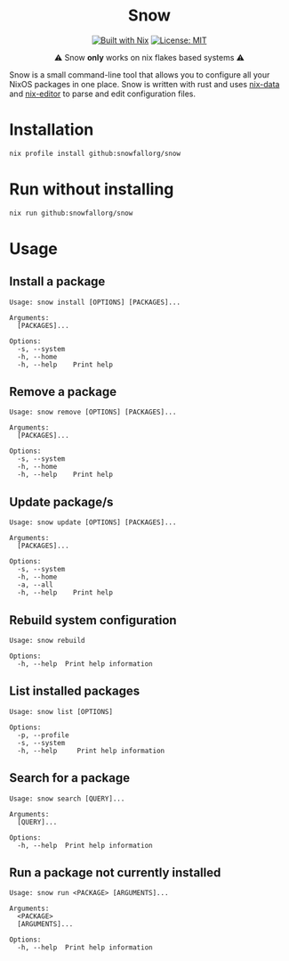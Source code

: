 <div align="center">

Snow
===
[![Built with Nix][builtwithnix badge]][builtwithnix]
[![License: MIT][MIT badge]][MIT]

:warning: Snow **only** works on nix flakes based systems :warning:

</div>

Snow is a small command-line tool that allows you to configure all your NixOS packages in one place. Snow is written with rust and uses [nix-data](https://github.com/snowfallorg/nix-data) and [nix-editor](https://github.com/snowfallorg/nix-editor) to parse and edit configuration files.


# Installation
```bash
nix profile install github:snowfallorg/snow
```

# Run without installing
```bash
nix run github:snowfallorg/snow
```

# Usage

## Install a package
```
Usage: snow install [OPTIONS] [PACKAGES]...

Arguments:
  [PACKAGES]...  

Options:
  -s, --system  
  -h, --home    
  -h, --help    Print help
```

## Remove a package
```
Usage: snow remove [OPTIONS] [PACKAGES]...

Arguments:
  [PACKAGES]...  

Options:
  -s, --system  
  -h, --home    
  -h, --help    Print help
```

## Update package/s
```
Usage: snow update [OPTIONS] [PACKAGES]...

Arguments:
  [PACKAGES]...  

Options:
  -s, --system  
  -h, --home    
  -a, --all     
  -h, --help    Print help
```

## Rebuild system configuration
```
Usage: snow rebuild

Options:
  -h, --help  Print help information
```

## List installed packages
```
Usage: snow list [OPTIONS]

Options:
  -p, --profile  
  -s, --system   
  -h, --help     Print help information
```

## Search for a package
```
Usage: snow search [QUERY]...

Arguments:
  [QUERY]...  

Options:
  -h, --help  Print help information
```

## Run a package not currently installed
```
Usage: snow run <PACKAGE> [ARGUMENTS]...

Arguments:
  <PACKAGE>       
  [ARGUMENTS]...  

Options:
  -h, --help  Print help information
```

[builtwithnix badge]: https://img.shields.io/badge/Built%20With-Nix-41439A?style=for-the-badge&logo=nixos&logoColor=white
[builtwithnix]: https://builtwithnix.org/
[MIT badge]: https://img.shields.io/badge/License-MIT-blue.svg?style=for-the-badge
[MIT]: https://opensource.org/licenses/MIT
